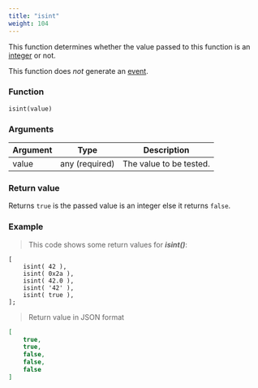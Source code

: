 ```yaml
---
title: "isint"
weight: 104
---
```


This function determines whether the value passed to this function
is an [integer](../../data-types/int) or not.

This function does *not* generate an [event](../../overview/events).

### Function

`isint(value)`

### Arguments

Argument | Type | Description
-------- | ---- | -----------
value | any (required) | The value to be tested.

### Return value

Returns `true` is the passed value is an integer else it returns `false`.

### Example

> This code shows some return values for ***isint()***:

```thingsdb,json_response
[
    isint( 42 ),
    isint( 0x2a ),
    isint( 42.0 ),
    isint( '42' ),
    isint( true ),
];
```

> Return value in JSON format

```json
[
    true,
    true,
    false,
    false,
    false
]
```
